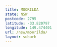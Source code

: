 ```yaml
---
title: MOORILDA
state: NSW
postcode: 2795
latitude: -33.820797
longitude: 149.474401
url: /nsw/moorilda/
layout: suburb
---
```


